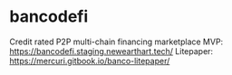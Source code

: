 # bancodefi
Credit rated P2P multi-chain financing marketplace
MVP: https://bancodefi.staging.newearthart.tech/
Litepaper: https://mercuri.gitbook.io/banco-litepaper/

